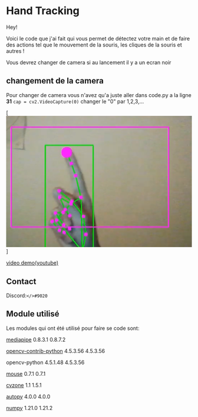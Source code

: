 # Hand Tracking

Hey!


Voici le code que j'ai fait qui vous permet de détectez votre main et de faire des actions tel que le mouvement de la souris, les cliques de la souris et autres !

Vous devrez changer de camera si au lancement il y a un ecran noir 

## changement de la camera

Pour changer de camera vous n'avez qu'a juste aller dans code.py a la ligne **31** ```cap = cv2.VideoCapture(0)``` changer le "0" par 1,2,3,... 

[![video demo](image/miniature.png)]

[video demo(youtube)](https://youtu.be/y3vFMNqe-9g)

## Contact
 Discord:`</>#9020`

## Module utilisé
Les modules qui ont été utilisé pour faire se code sont:

[mediapipe]( https://google.github.io/mediapipe/getting_started/python) 0.8.3.1	0.8.7.2 


[opencv-contrib-python](https://pypi.org/project/opencv-contrib-python/) 4.5.3.56	4.5.3.56 


opencv-python 4.5.1.48	4.5.3.56


[mouse](https://pypi.org/project/mouse/) 0.7.1	0.7.1


[cvzone]( https://github.com/cvzone/cvzone)	1.1	1.5.1


[autopy](https://www.autopy.org/) 4.0.0	4.0.0


[numpy](https://numpy.org/) 1.21.0	1.21.2